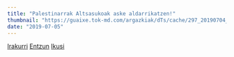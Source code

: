 ```yaml
---
title: "Palestinarrak Altsasukoak aske aldarrikatzen!"
thumbnail: "https://guaixe.tok-md.com/argazkiak/dTs/cache/297_20190704_Alts_bisitatuko_duen_Palestinako_saskibaloi_taldea_UTZITAKOA_tokikom_700x700.jpeg"
date: "2019-07-05"
---
```

[Irakurri](https://guaixe.eus/altsasu/1562255303571-palestinarrak-altsasukoak-aske-aldarrikatzen)
[Entzun](https://guaixe.eus/altsasu/1562573771903-altsasukoak-aske-kontzentrazioan-palestinarrak-kantari)
[Ikusi](https://guaixe.eus/altsasu/1562573336336-altsasukoak_aske_palestinako_saskibaloi_taldekoak_kantatzen_ostiraleko_kontzentrazioan)
